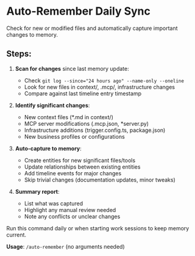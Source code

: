# Auto-Remember Daily Sync

Check for new or modified files and automatically capture important changes to memory.

## Steps:

1. **Scan for changes** since last memory update:
   - Check `git log --since="24 hours ago" --name-only --oneline`
   - Look for new files in context/, .mcp/, infrastructure changes
   - Compare against last timeline entry timestamp

2. **Identify significant changes**:
   - New context files (*.md in context/)
   - MCP server modifications (.mcp.json, *server.py)
   - Infrastructure additions (trigger.config.ts, package.json)
   - New business profiles or configurations

3. **Auto-capture to memory**:
   - Create entities for new significant files/tools
   - Update relationships between existing entities
   - Add timeline events for major changes
   - Skip trivial changes (documentation updates, minor tweaks)

4. **Summary report**:
   - List what was captured
   - Highlight any manual review needed
   - Note any conflicts or unclear changes

Run this command daily or when starting work sessions to keep memory current.

**Usage**: `/auto-remember` (no arguments needed)
